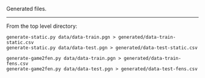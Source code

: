 Generated files.

---
From the top level directory:
```
generate-static.py data/data-train.pgn > generated/data-train-static.csv
generate-static.py data/data-test.pgn > generated/data-test-static.csv

generate-game2fen.py data/data-train.pgn > generated/data-train-fens.csv
generate-game2fen.py data/data-test.pgn > generated/data-test-fens.csv
```
